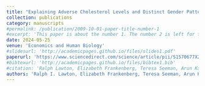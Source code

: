 ```yaml
---
title: "Explaining Adverse Cholesterol Levels and Distinct Gender Patterns in an Indonesian Population Compared with the US."
collection: publications
category: manuscripts
#permalink: /publication/2009-10-01-paper-title-number-1
#excerpt: 'This paper is about the number 1. The number 2 is left for future work.'
date: 2024-05-25
venue: 'Economics and Human Biology'
#slidesurl: 'http://academicpages.github.io/files/slides1.pdf'
paperurl: 'https://www.sciencedirect.com/science/article/pii/S1570677X24000558'
#bibtexurl: 'http://academicpages.github.io/files/bibtex1.bib'
#citation: 'Ralph Lawton, Elizabeth Frankenberg, Teresa Seeman, Arun Karlamangla, Cecep Sumantri, and Duncan Thomas. 5/25/2024. “Explaining Adverse Cholesterol Levels and Distinct Gender Patterns in an Indonesian Population Compared with the US.” Economics & Human Biology, 54.'
authors: 'Ralph I. Lawton, Elizabeth Frankenberg, Teresa Seeman, Arun Karlamangla, Cecep Sumantri, and Duncan Thomas'
---
```

